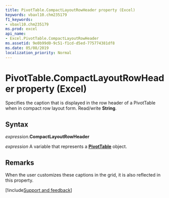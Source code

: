 ```yaml
---
title: PivotTable.CompactLayoutRowHeader property (Excel)
keywords: vbaxl10.chm235179
f1_keywords:
- vbaxl10.chm235179
ms.prod: excel
api_name:
- Excel.PivotTable.CompactLayoutRowHeader
ms.assetid: 9e0b99d0-9c51-f1cd-d5ed-775774381df8
ms.date: 05/08/2019
localization_priority: Normal
---
```



# PivotTable.CompactLayoutRowHeader property (Excel)

Specifies the caption that is displayed in the row header of a PivotTable when in compact row layout form. Read/write **String**.


## Syntax

_expression_.**CompactLayoutRowHeader**

_expression_ A variable that represents a **[PivotTable](Excel.PivotTable.md)** object.


## Remarks

When the user customizes these captions in the grid, it is also reflected in this property.




[!include[Support and feedback](~/includes/feedback-boilerplate.md)]